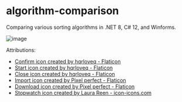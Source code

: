 # algorithm-comparison
Comparing various sorting algorithms in .NET 8, C# 12, and Winforms.

![image](https://github.com/nardnob/algorithm-comparison/assets/26029755/7981db2b-3e1b-4ce0-9c47-14d4046ca935)

Attributions:
* [Confirm icon created by hqrloveq - Flaticon](https://www.flaticon.com/free-icons/confirm)
* [Start icon created by hqrloveq - Flaticon](https://www.flaticon.com/free-icons/start)
* [Close icon created by hqrloveq - Flaticon](https://www.flaticon.com/free-icons/close)
* [Import icon created by Pixel perfect - Flaticon](https://www.flaticon.com/free-icons/import)
* [Download icon created by Pixel perfect - Flaticon](https://www.flaticon.com/free-icons/download)
* [Stopwatch icon created by Laura Reen - icon-icons.com](https://icon-icons.com/pack/New-Year-Resolutions-Icons/516)
